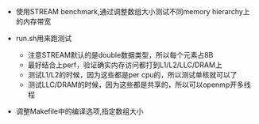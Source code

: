 - 使用STREAM benchmark,通过调整数组大小测试不同memory hierarchy上的内存带宽
- run.sh用来跑测试
    - 注意STREAM默认的是double数据类型，所以每个元素占8B
    - 最好结合上perf，验证确实内存访问都打到L1/L2/LLC/DRAM上
    - 测试L1/L2的时候，因为这些都是per cpu的，所以测试单核就可以了
    - 测试LLC/DRAM的时候，因为这些都是共享的，所以可以openmp开多线程

- 调整Makefile中的编译选项,指定数组大小
